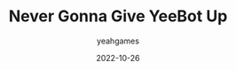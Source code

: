---
layout: artifact
type: youtube
yt-video-id: T09sUTLgrWQ
homedisplay: iframe
title: Never Gonna Give YeeBot Up
date: 2022-10-26
author: yeahgames
categories: [Digital, Video, YouTube]
permalink: /artifacts/view/d/0001
link: https://artifacts.ynwk.org/artifacts/view/d/0001
serial: D0001
submitter: undone
archivist: nnillat
items:
 - yt-1
 - png-1
adate: 2022-03-01
description: "A parody of Rick Astley's 'Never Gonna Give You Up,' based on YeeBot, a bot used frequently within yEAh Games."
location: archive2
status: complete
notes:
---
